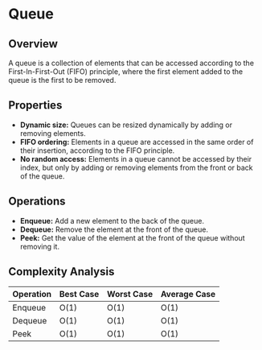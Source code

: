# Queue

## Overview
A queue is a collection of elements that can be accessed according to the First-In-First-Out (FIFO) principle, where the first element added to the queue is the first to be removed.

## Properties
- **Dynamic size:** Queues can be resized dynamically by adding or removing elements.
- **FIFO ordering:** Elements in a queue are accessed in the same order of their insertion, according to the FIFO principle.
- **No random access:** Elements in a queue cannot be accessed by their index, but only by adding or removing elements from the front or back of the queue.

## Operations
- **Enqueue:** Add a new element to the back of the queue.
- **Dequeue:** Remove the element at the front of the queue.
- **Peek:** Get the value of the element at the front of the queue without removing it.

## Complexity Analysis
| **Operation** | **Best Case** | **Worst Case** | **Average Case** |
|---------------|---------------|----------------|------------------|
| Enqueue       |      O(1)     |      O(1)      |       O(1)       |
| Dequeue       |      O(1)     |      O(1)      |       O(1)       |
| Peek          |      O(1)     |      O(1)      |       O(1)       |